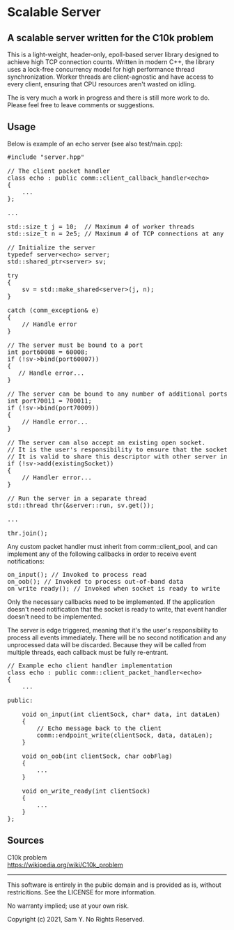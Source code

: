 # Scalable Server
A scalable server written for the C10k problem
--------------------------------------------------------------------------------

This is a light-weight, header-only, epoll-based server library designed to achieve high TCP connection counts. Written in modern C++, the library uses a lock-free concurrency model for high performance thread synchronization. Worker threads are client-agnostic and have access to every client, ensuring that CPU resources aren't wasted on idling.

The is very much a work in progress and there is still more work to do. Please feel free to leave comments or suggestions.


Usage
--------------------------------------------------------------------------------
Below is example of an echo server (see also test/main.cpp):

<pre>
#include "server.hpp"

// The client packet handler
class echo : public comm::client_callback_handler&lt;echo&gt;
{
    ...
};

...

std::size_t j = 10;  // Maximum # of worker threads
std::size_t n = 2e5; // Maximum # of TCP connections at any one time. Any connection attempts past this threshold will be dropped.

// Initialize the server
typedef server&lt;echo&gt; server;
std::shared_ptr&lt;server&gt; sv;

try
{
    sv = std::make_shared&lt;server&gt;(j, n);
}

catch (comm_exception& e) 
{
    // Handle error
}

// The server must be bound to a port
int port60008 = 60008;
if (!sv->bind(port60007)) 
{
   // Handle error...
}

// The server can be bound to any number of additional ports
int port70011 = 700011;
if (!sv->bind(port70009))
{
    // Handle error...
}

// The server can also accept an existing open socket. 
// It is the user's responsibility to ensure that the socket is valid, bound to port, listening, and set to non-blocking (see O_NONBLOCK in the fcntl man page).
// It is valid to share this descriptor with other server instances.
if (!sv->add(existingSocket))
{
    // Handler error...
}

// Run the server in a separate thread
std::thread thr(&server::run, sv.get());

...

thr.join();
</pre>

Any custom packet handler must inherit from comm::client_pool, and can implement any of the following callbacks in order to receive event notifications:

<pre>
on_input(); // Invoked to process read
on_oob(); // Invoked to process out-of-band data
on_write_ready(); // Invoked when socket is ready to write
</pre>

Only the necessary callbacks need to be implemented. If the application doesn't need notification that the socket is ready to write, that event handler doesn't need to be implemented.

The server is edge triggered, meaning that it's the user's responsibility to process all events immediately. There will be no second notification and any unprocessed data will be discarded. Because they will be called from multiple threads, each callback must be fully re-entrant.

<pre>
// Example echo client handler implementation
class echo : public comm::client_packet_handler&lt;echo&gt;
{
    ...

public:

    void on_input(int clientSock, char* data, int dataLen) 
    {
        // Echo message back to the client
        comm::endpoint_write(clientSock, data, dataLen);
    }

    void on_oob(int clientSock, char oobFlag) 
    {
        ...
    }

    void on_write_ready(int clientSock) 
    {
        ...
    }
};
</pre>


Sources
--------------------------------------------------------------------------------
C10k problem\
<https://wikipedia.org/wiki/C10k_problem>


--------------------------------------------------------------------------------
This software is entirely in the public domain and is provided as is, without restricitions. See the LICENSE for more information.

No warranty implied; use at your own risk.

Copyright (c) 2021, Sam Y.
No Rights Reserved.
